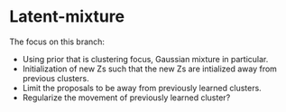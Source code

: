 # Latent-mixture
The focus on this branch: 
- Using prior that is clustering focus, Gaussian mixture in particular.  
- Initialization of new Zs such that the new Zs are intialized away from previous clusters.  
- Limit the proposals to be away from previously learned clusters.
- Regularize the movement of previously learned cluster?